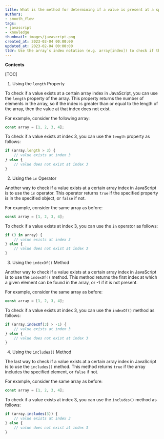 ```yaml
---
title: What is the method for determining if a value is present at a specific index in a JavaScript array?
authors:
- smooth_flow
tags:
- javascript
- knowledge
thumbnail: images/javascript.png
created_at: 2023-02-04 00:00:00
updated_at: 2023-02-04 00:00:00
tldr: Use the array`s index notation (e.g. array[index]) to check if the value at the given index exists.
---
```


**Contents**

[TOC]

1. Using the `length` Property

To check if a value exists at a certain array index in JavaScript, you can use the `length` property of the array. This property returns the number of elements in the array, so if the index is greater than or equal to the length of the array, then the value at that index does not exist.

For example, consider the following array:

```javascript
const array = [1, 2, 3, 4];
```

To check if a value exists at index 3, you can use the `length` property as follows:

```javascript
if (array.length > 3) {
    // value exists at index 3
} else {
    // value does not exist at index 3
}
```

2. Using the `in` Operator

Another way to check if a value exists at a certain array index in JavaScript is to use the `in` operator. This operator returns `true` if the specified property is in the specified object, or `false` if not.

For example, consider the same array as before:

```javascript
const array = [1, 2, 3, 4];
```

To check if a value exists at index 3, you can use the `in` operator as follows:

```javascript
if (3 in array) {
    // value exists at index 3
} else {
    // value does not exist at index 3
}
```

3. Using the `indexOf()` Method

Another way to check if a value exists at a certain array index in JavaScript is to use the `indexOf()` method. This method returns the first index at which a given element can be found in the array, or -1 if it is not present.

For example, consider the same array as before:

```javascript
const array = [1, 2, 3, 4];
```

To check if a value exists at index 3, you can use the `indexOf()` method as follows:

```javascript
if (array.indexOf(3) > -1) {
    // value exists at index 3
} else {
    // value does not exist at index 3
}
```

4. Using the `includes()` Method

The last way to check if a value exists at a certain array index in JavaScript is to use the `includes()` method. This method returns `true` if the array includes the specified element, or `false` if not.

For example, consider the same array as before:

```javascript
const array = [1, 2, 3, 4];
```

To check if a value exists at index 3, you can use the `includes()` method as follows:

```javascript
if (array.includes(3)) {
    // value exists at index 3
} else {
    // value does not exist at index 3
}
```
